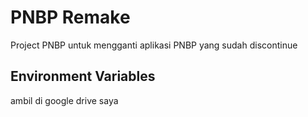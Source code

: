 
# PNBP Remake

Project PNBP untuk mengganti aplikasi PNBP yang sudah discontinue




## Environment Variables

ambil di google drive saya

